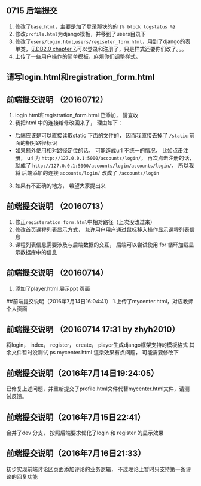 ## 0715 后端提交
1. 修改了`base.html`，主要是加了登录那块的的 `{% block logstatus %}`
1. 修改`profile.html`为django模板，并移到了users目录下
2. 修改了`users/login.html`,`users/regiseter_form.html`，用到了django的表单类，见[DB2.0 chapter 7](djangobook.py3k.cn/2.0/chapter07/),可以登录和注册了，只是样式还要你们改了。。。
3. 上传了一些用户操作的简单模板，麻烦你们调整样式。

## 请写login.html和registration_form.html

## 前端提交说明 （20160712）
1. login.html和registration_form.html 已添加， 请查收
2. 我把html 中的连接给修改回来了， 理由如下：
  - 后端应该是可以直接读取static 下面的文件的， 因而我直接去掉了 `/static` 前面的相对路径标识
  - 如果额外使用相对路径定位的话， 可能造成url 不统一的情况， 比如点击注册， url 为 `http://127.0.0.1:5000/accounts/login/`， 再次点击注册的话， 就成了 `http://127.0.0.1:5000/accounts/login/accounts/login/`， 所以我将 后端添加的连接 `accounts/login/` 改成了 `/accounts/login`
3. 如果有不正确的地方， 希望大家提出来

## 前端提交说明 （20160713）
1. 修正`registeration_form.html`中相对路径（上次没改过来）
2. 修改首页课程列表显示方式， 允许用户用户通过鼠标移入操作显示课程列表信息
3. 课程列表信息需要涉及与后端数据的交互， 后端可以尝试使用 for 循环加载显示数据库中的信息


## 前端提交说明 （20160714）
1. 添加了player.html 展示ppt 页面

##前端提交说明（2016年7月14日16:04:41）
1.上传了mycenter.html，对应教师个人页面

## 前端提交说明 （20160714 17:31 by zhyh2010）
将login， index， register， create， player生成django框架支持的模板格式
其余文件暂时没测试
ps mycenter.html 渲染效果有点问题， 可能需要修改下

## 前端提交说明（2016年7月14日19:24:05）
  已修复上述问题，并重新提交了profile.html文件代替mycenter.html文件，请测试反馈。
  
## 前端提交说明（2016年7月15日22:41）
  合并了dev 分支， 按照后端要求优化了login 和 register 的显示效果
  
## 前端提交说明（2016年7月16日21:33）
  初步实现前端讨论区页面添加评论的业务逻辑， 不过理论上暂时只支持第一条评论的回复功能

